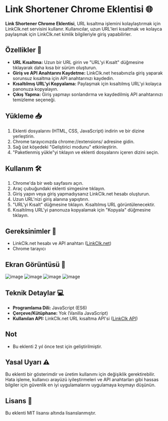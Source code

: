 # Link Shortener Chrome Eklentisi 🌐

**Link Shortener Chrome Eklentisi**, URL kısaltma işlemini kolaylaştırmak için LinkClk.net servisini kullanır. Kullanıcılar, uzun URL'leri kısaltmak ve kolayca paylaşmak için LinkClk.net kimlik bilgileriyle giriş yapabilirler.

## Özellikler 🚀

* **URL Kısaltma:** Uzun bir URL girin ve "URL'yi Kısalt" düğmesine tıklayarak daha kısa bir sürüm oluşturun.
* **Giriş ve API Anahtarını Kaydetme:** LinkClk.net hesabınızla giriş yaparak sorunsuz kısaltma için API anahtarınızı kaydedin.
* **Kısaltılmış URL'yi Kopyalama:** Paylaşmak için kısaltılmış URL'yi kolayca panonuza kopyalayın.
* **Çıkış Yapma:** Giriş yapmayı sonlandırma ve kaydedilmiş API anahtarınızı temizleme seçeneği.

## Yükleme 📥

1. Eklenti dosyalarını (HTML, CSS, JavaScript) indirin ve bir dizine yerleştirin.
2. Chrome tarayıcınızda chrome://extensions/ adresine gidin.
3. Sağ üst köşedeki "Geliştirici modunu" etkinleştirin.
4. "Paketlenmiş yükle"yi tıklayın ve eklenti dosyalarını içeren dizini seçin.

## Kullanım 🛠️

1. Chrome'da bir web sayfasını açın.
2. Araç çubuğundaki eklenti simgesine tıklayın.
3. Giriş yapın veya giriş yapmadıysanız LinkClk.net hesabı oluşturun.
4. Uzun URL'nizi giriş alanına yapıştırın.
5. "URL'yi Kısalt" düğmesine tıklayın. Kısaltılmış URL görüntülenecektir.
6. Kısaltılmış URL'yi panonuza kopyalamak için "Kopyala" düğmesine tıklayın.

## Gereksinimler 🛒

- LinkClk.net hesabı ve API anahtarı ([LinkClk.net](https://linkclk.net/))
- Chrome tarayıcı

## Ekran Görüntüsü 📸

![image](https://github.com/fastuptime/Chrome_Extension_Link_CLK/assets/63351166/a43311db-2e98-4603-893f-b121afeb7f76)
![image](https://github.com/fastuptime/Chrome_Extension_Link_CLK/assets/63351166/f1f2a215-0ba5-4c6c-b23b-aa2e95978c5c)
![image](https://github.com/fastuptime/Chrome_Extension_Link_CLK/assets/63351166/49f8f6b7-1ef7-4eab-8e56-8b0f202db032)
![image](https://github.com/fastuptime/Chrome_Extension_Link_CLK/assets/63351166/0537ca3c-15bb-41bb-95f7-a33b9053aa8b)


## Teknik Detaylar 💻

- **Programlama Dili:** JavaScript (ES6)
- **Çerçeve/Kütüphane:** Yok (Vanilla JavaScript)
- **Kullanılan API:** LinkClk.net URL kısaltma API'si ([LinkClk API](https://linkclk.net/))

## Not

- Bu eklenti 2 yıl önce test için geliştirilmiştir.

## Yasal Uyarı ⚠️

Bu eklenti bir gösterimdir ve üretim kullanımı için değişiklik gerektirebilir. Hata işleme, kullanıcı arayüzü iyileştirmeleri ve API anahtarları gibi hassas bilgiler için güvenlik en iyi uygulamalarını uygulamaya koymayı düşünün.

## Lisans 📄

Bu eklenti MIT lisansı altında lisanslanmıştır.
